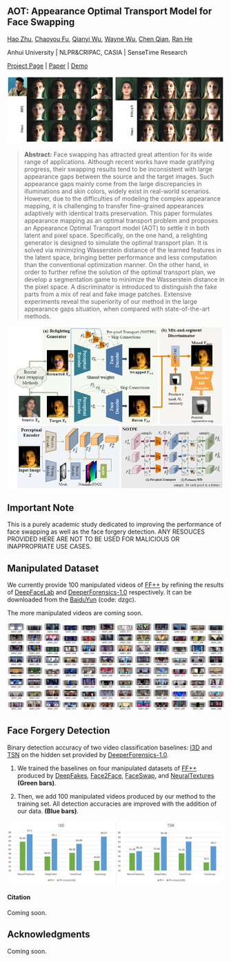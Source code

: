 ## AOT: Appearance Optimal Transport Model for Face Swapping

[Hao Zhu](www.zhuhaozh.xyz), [Chaoyou Fu](https://scholar.google.com/citations?user=4A1xYQwAAAAJ&hl=en), [Qianyi Wu](https://www.wuqianyi.top), [Wayne Wu](https://wywu.github.io), [Chen Qian](https://scholar.google.com/citations?user=AerkT0YAAAAJ&hl=en), [Ran He](https://scholar.google.com/citations?user=ayrg9AUAAAAJ&hl=en)

Anhui University  | NLPR&CRIPAC, CASIA | SenseTime Research

[Project Page](#) | [Paper](#) | [Demo](#)

<img src="assets/title.png" style="zoom:80%;" />

> **Abstract:** Face swapping has attracted great attention for its wide range of applications. Although recent works have made gratifying progress, their swapping results tend to be inconsistent with large appearance gaps between the source and the target images. Such appearance gaps mainly come from the large discrepancies in illuminations and skin colors, widely exist in real-world scenarios. However, due to the difficulties of modeling the complex appearance mapping, it is challenging to transfer fine-grained appearances adaptively with identical traits preservation. This paper formulates appearance mapping as an optimal transport problem and proposes an Appearance Optimal Transport model (AOT) to settle it in both latent and pixel space. Specifically, on the one hand, a relighting generator is designed to simulate the optimal transport plan. It is solved via minimizing Wasserstein distance of the learned features in the latent space, bringing better performance and less computation than the conventional optimization manner. On the other hand, in order to further refine the solution of the optimal transport plan, we develop a segmentation game to minimize the Wasserstein distance in the pixel space. A discriminator is introduced to distinguish the fake parts from a mix of real and fake image patches. Extensive experiments reveal the superiority of our method in the large appearance gaps situation, when compared with state-of-the-art methods.

<img src="assets/pipeline.png" alt="pipeline" style="zoom:80%;" />



## Important Note

This is a purely academic study dedicated to improving the performance of face swapping as well as the face forgery detection.
ANY RESOUCES PROVIDED HERE ARE NOT TO BE USED FOR MALICIOUS OR INAPPROPRIATE USE CASES.




## Manipulated Dataset

We currently provide 100 manipulated videos of [FF++](#) by refining the results of [DeepFaceLab](#) and  [DeeperForensics-1.0](#) respectively. It can be downloaded from the [BaiduYun](https://pan.baidu.com/s/143Xuvea-ICcFuvgYfyY-Wg) (code: dzgc). 

The more manipulated videos are coming soon. 

![image-20201014221758682](assets/datasets.png)


## Face Forgery Detection

Binary detection accuracy of two video classification baselines: [I3D](https://github.com/piergiaj/pytorch-i3d) and [TSN](https://github.com/yjxiong/tsn-pytorch) on the hidden set provided by [DeeperForensics-1.0](https://github.com/EndlessSora/DeeperForensics-1.0).
1) We trained the baselines on four manipulated datasets of [FF++](#) produced by [DeepFakes](#),  [Face2Face](#), [FaceSwap](#), and [NeuralTextures](#) **(Green bars)**. 

2) Then, we add 100 manipulated videos produced by our method to the training set. All detection accuracies are improved with the addition of our data. **(Blue bars)**. 

![image-20201011125755388](assets/detection_results.png)

#### Citation

Coming soon.  



## Acknowledgments

Coming soon. 
